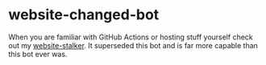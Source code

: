 # website-changed-bot

When you are familiar with GitHub Actions or hosting stuff yourself check out my [website-stalker](https://github.com/EdJoPaTo/website-stalker).
It superseded this bot and is far more capable than this bot ever was.
